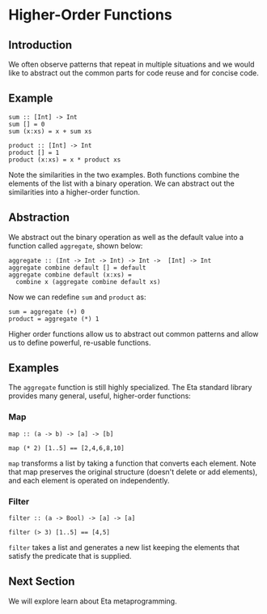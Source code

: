 # Higher-Order Functions

## Introduction

We often observe patterns that repeat in multiple situations and we would like to abstract out the common parts for code reuse and for concise code.

## Example

```eta
sum :: [Int] -> Int
sum [] = 0
sum (x:xs) = x + sum xs

product :: [Int] -> Int
product [] = 1
product (x:xs) = x * product xs
```

Note the similarities in the two examples. Both functions combine the elements of the list with a binary operation. We can abstract out the similarities into a higher-order function.

## Abstraction

We abstract out the binary operation as well as the default value into a function called `aggregate`, shown below:



```eta
aggregate :: (Int -> Int -> Int) -> Int ->  [Int] -> Int
aggregate combine default [] = default
aggregate combine default (x:xs) =
  combine x (aggregate combine default xs)
```

Now we can redefine `sum` and `product` as:



```eta
sum = aggregate (+) 0
product = aggregate (*) 1
```

Higher order functions allow us to abstract out common patterns and allow us to define powerful, re-usable functions.

## Examples

The `aggregate` function is still highly specialized. The Eta standard library provides many general, useful, higher-order functions:



### Map

```
map :: (a -> b) -> [a] -> [b]

map (* 2) [1..5] == [2,4,6,8,10]
```

`map` transforms a list by taking a function that converts each element. Note that map preserves the original structure (doesn't delete or add elements), and each element is operated on independently.



### Filter

```
filter :: (a -> Bool) -> [a] -> [a]

filter (> 3) [1..5] == [4,5]
```

`filter` takes a list and generates a new list keeping the elements that satisfy the predicate that is supplied.

## Next Section

We will explore learn about Eta metaprogramming.
